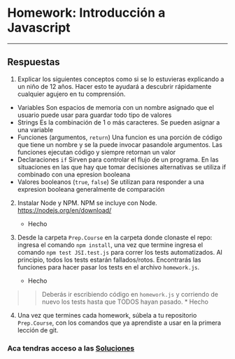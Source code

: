 # Homework: Introducción a Javascript

---

## Respuestas

1. Explicar los siguientes conceptos como si se lo estuvieras explicando a un niño de 12 años. Hacer esto te ayudará a descubrir rápidamente cualquier agujero en tu comprensión.

 * Variables
    Son espacios de memoria con un nombre asignado que el usuario puede usar para guardar todo tipo de valores
 * Strings
    Es la combinación de 1 o más caracteres. Se pueden asignar a una variable
 * Funciones (argumentos, `return`)
    Una funcion es una porción de código que tiene un nombre y se la puede invocar pasandole argumentos.
    Las funciones ejecutan código y siempre retornan un valor
 * Declaraciones `if`
    Sirven para controlar el flujo de un programa. En las situaciones en las que hay que tomar decisiones alternativas
    se utiliza if combinado con una epresion booleana
 * Valores booleanos (`true`, `false`)
    Se utilizan para responder a una expresion booleana generalmente de comparación

2. Instalar Node y NPM. NPM se incluye con Node. <https://nodejs.org/en/download/>
    * Hecho

3. Desde la carpeta `Prep.Course` en la carpeta donde clonaste el repo: ingresa el comando `npm install`, una vez que termine ingresa el comando `npm test JSI.test.js` para correr los tests automatizados. Al principio, todos los tests estarán fallados/rotos. Encontrarás las funciones para hacer pasar los tests en el archivo `homework.js`.
    * Hecho

>> Deberás ir escribiendo código en `homework.js` y corriendo de nuevo los tests hasta que TODOS hayan pasado.
    * Hecho

4. Una vez que termines cada homework, súbela a tu repositorio `Prep.Course`, con los comandos que ya aprendiste a usar en la primera lección de git.

### Aca tendras acceso a las [Soluciones](https://github.com/atralice/Curso.Prep.Henry/blob/solution/02-JS-I/homework/homework.js)
